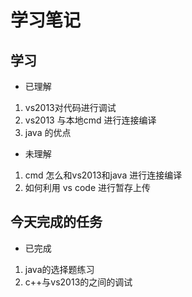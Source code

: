 # 学习笔记

## 学习

* 已理解
1. vs2013对代码进行调试
2. vs2013 与本地cmd 进行连接编译
3. java 的优点

* 未理解
1. cmd 怎么和vs2013和java 进行连接编译
2. 如何利用 vs code 进行暂存上传


## 今天完成的任务

* 已完成
1. java的选择题练习
2. c++与vs2013的之间的调试

